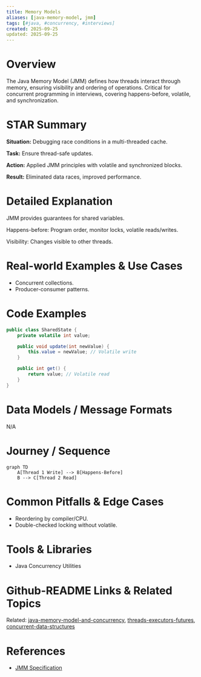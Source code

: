 ```yaml
---
title: Memory Models
aliases: [java-memory-model, jmm]
tags: [#java, #concurrency, #interviews]
created: 2025-09-25
updated: 2025-09-25
---
```


# Overview

The Java Memory Model (JMM) defines how threads interact through memory, ensuring visibility and ordering of operations. Critical for concurrent programming in interviews, covering happens-before, volatile, and synchronization.

# STAR Summary

**Situation:** Debugging race conditions in a multi-threaded cache.

**Task:** Ensure thread-safe updates.

**Action:** Applied JMM principles with volatile and synchronized blocks.

**Result:** Eliminated data races, improved performance.

# Detailed Explanation

JMM provides guarantees for shared variables.

Happens-before: Program order, monitor locks, volatile reads/writes.

Visibility: Changes visible to other threads.

# Real-world Examples & Use Cases

- Concurrent collections.
- Producer-consumer patterns.

# Code Examples

```java
public class SharedState {
    private volatile int value;

    public void update(int newValue) {
        this.value = newValue; // Volatile write
    }

    public int get() {
        return value; // Volatile read
    }
}
```

# Data Models / Message Formats

N/A

# Journey / Sequence

```mermaid
graph TD
    A[Thread 1 Write] --> B[Happens-Before]
    B --> C[Thread 2 Read]
```

# Common Pitfalls & Edge Cases

- Reordering by compiler/CPU.
- Double-checked locking without volatile.

# Tools & Libraries

- Java Concurrency Utilities

# Github-README Links & Related Topics

Related: [java-memory-model-and-concurrency](../java-memory-model-and-concurrency/), [threads-executors-futures](../../concurrency/threads-executors-futures/), [concurrent-data-structures](../../concurrent-data-structures/)

# References

- [JMM Specification](https://docs.oracle.com/javase/specs/jls/se17/html/jls-17.html)